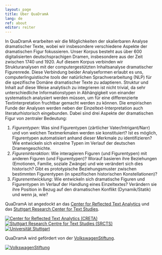 ```yaml
---
layout: page
title: Über QuaDramA
lang: de
ref: about
editor: reiter
---
```


In QuaDramA erarbeiten wir die Möglichkeiten der skalierbaren Analyse dramatischer Texte, wobei wir insbesondere verschiedene Aspekte der dramatischen Figur fokussieren. Unser Korpus besteht aus über 600 digitalisierten deutschsprachigen Dramen, insbesondere aus der Zeit zwischen 1740 und 1920. Auf diesem Korpus verbinden wir Strukturanalysen mit der computergestützten Inhaltsanalyse dramatischer Figurenrede. Diese Verbindung beider Analyseformen erlaubt es uns, computerlinguistische *tools* der natürlichen Sprachverarbeitung (NLP) für die spezifische Domäne dramatischer Texte zu adaptieren. Struktur und Inhalt auf diese Weise analytisch zu integrieren ist nicht trivial, da sehr unterschiedliche Informationstypen in Abhängigkeit von einander systematisch analysiert werden müssen, um für eine differenzierte Textinterpretation fruchtbar gemacht werden zu können. Die empirischen Funde der Analysen werden neben der Einzeltext-Interpretation auch literaturhistorisch eingebunden. Dabei sind drei Aspekte der dramatischen Figur von zentraler Bedeutung:

1. *Figurentypen*: Was sind Figurentypen (zärtlicher Vater/Intrigant/Narr) und von welchen Textmerkmalen werden sie konstituiert? Ist es möglich, Figurentypen automatisiert anhand dieser Merkmale zu identifizieren? Wie entwickeln sich einzelne Typen im Verlauf der deutschen Dramengeschichte.
2. *Figureninteraktion*: Wie interagieren Figuren (und Figurentypen) mit anderen Figuren (und Figurentypen)? Worauf basieren ihre Beziehungen (Emotionen, Familie, soziale Zwänge) und wie verändert sich dies historisch? Gibt es prototypische Beziehungsmuster zwischen bestimmten Figurentypen (in spezifischen historischen Konstellationen)?
3. *Figurenentwicklung*: Wie entwickeln sich dramatische Figuren und Figurentypen im Verlauf der Handlung eines Einzeltextes? Verändern sie ihre Position in Bezug auf den dramatischen Konflikt (Dynamik/Statik) und wenn ja, wie?

QuaDramA ist angedockt an das [Center for Reflected Text Analytics](http://www.creta.uni-stuttgart.de) und das [Stuttgart Research Center for Text Studies](http://www.ts.uni-stuttgart.de).

<div class="logoline">
  <a href="http://www.creta.uni-stuttgart.de"><img src="{{ site.url }}/assets/about/creta.png" alt="Center for Reflected Text Analytics (CRETA)" /></a>
  <a href="http://www.ts.uni-stuttgart.de/"><img src="{{ site.url }}/assets/about/SRCTS.png" alt="Stuttgart Research Centre for Text Studies (SRCTS)" /></a>
  <a href="http://www.uni-stuttgart.de"><img src="{{ site.url }}/assets/about/uni.de.png" alt="Universität Stuttgart" /></a>
</div>


QuaDramA wird gefördert von der <a href="https://www.volkswagenstiftung.de">VolkswagenStiftung</a>.

<div class="logoline">
<a href="https://www.volkswagenstiftung.de"><img src="{{site.url}}/assets/about/vw.gif" alt="VolkswagenStiftung" /></a>
</div>

